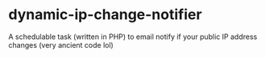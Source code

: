 # dynamic-ip-change-notifier
A schedulable task (written in PHP) to email notify if your public IP address changes (very ancient code lol)
